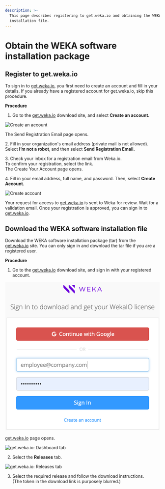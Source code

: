 ```yaml
---
description: >-
  This page describes registering to get.weka.io and obtaining the WEKA software
  installation file.
---
```


# Obtain the WEKA software installation package

## **Register to get.weka.io**

To sign in to [get.weka.io](http://get.weka.io), you first need to create an account and fill in your details. If you already have a registered account for get.weka.io, skip this procedure.

**Procedure**

1. Go to the [get.weka.io](https://get.weka.io/ui/dashboard) download site, and select **Create an account.**

![Create an account](../../.gitbook/assets/Sign-in\_create\_an\_account.png)

The Send Registration Email page opens.

2\. Fill in your organization's email address (private mail is not allowed).\
&#x20;   Select **I’m not a robot**, and then select **Send Registration Email.**

3\. Check your inbox for a registration email from Weka.io. \
&#x20;   To confirm your registration, select the link.\
&#x20;   The Create Your Account page opens.

4\. Fill in your email address, full name, and password. Then, select **Create Account**.

![Create account](../../.gitbook/assets/Create\_an\_account.png)

Your request for access to [get.weka.io](http://get.weka.io) is sent to Weka for review. Wait for a validation email. Once your registration is approved, you can sign in to [get.weka.io](http://get.weka.io).

## **Download the** WEKA **software installation file**

Download the WEKA software installation package (tar) from the [get.weka.io](https://get.weka.io/ui/dashboard) site. You can only sign in and download the tar file if you are a registered user.

**Procedure**

1. Go to the [get.weka.io](https://get.weka.io/ui/dashboard) download site, and sign in with your registered account.

![Sign in to download and get your Weka license](../../.gitbook/assets/sign-in-for-download.png)

[get.weka.io](http://get.weka.io) page opens.

![get.weka.io: Dashboard tab](../../.gitbook/assets/Get\_Weka\_dashboard\_tab.png)

2. Select the **Releases** tab.

![get.weka.io: Releases tab](../../.gitbook/assets/Get\_Weka\_download\_tab.png)

3. Select the required release and follow the download instructions.\
   (The token in the download link is purposely blurred.)
